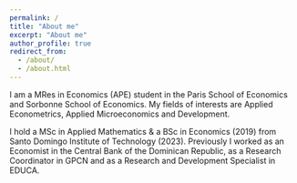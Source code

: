 ```yaml
---
permalink: /
title: "About me"
excerpt: "About me"
author_profile: true
redirect_from: 
  - /about/
  - /about.html
---
```


I am a MRes in Economics (APE) student in the Paris School of Economics and Sorbonne School of Economics. My fields of interests are Applied Econometrics, Applied Microeconomics and Development. 

I hold a MSc in Applied Mathematics & a BSc in Economics (2019) from Santo Domingo Institute of Technology (2023). Previously I worked as an Economist in the Central Bank of the Dominican Republic, as a Research Coordinator in GPCN and as a Research and Development Specialist in EDUCA.
